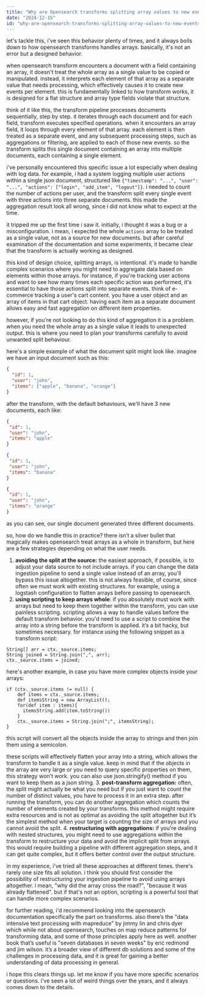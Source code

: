 ```yaml
---
title: "Why are Opensearch transforms splitting array values to new events?"
date: "2024-12-15"
id: "why-are-opensearch-transforms-splitting-array-values-to-new-events"
---
```


let's tackle this, i've seen this behavior plenty of times, and it always boils down to how opensearch transforms handles arrays. basically, it's not an error but a designed behavior.

when opensearch transform encounters a document with a field containing an array, it doesn't treat the whole array as a single value to be copied or manipulated. instead, it interprets each element of that array as a separate value that needs processing, which effectively causes it to create new events per element. this is fundamentally linked to how transform works, it is designed for a flat structure and array type fields violate that structure.

think of it like this, the transform pipeline processes documents sequentially, step by step. it iterates through each document and for each field, transform executes specified operations. when it encounters an array field, it loops through every element of that array. each element is then treated as a separate event, and any subsequent processing steps, such as aggregations or filtering, are applied to each of those new events. so the transform splits this single document containing an array into multiple documents, each containing a single element.

i've personally encountered this specific issue a lot especially when dealing with log data. for example, i had a system logging multiple user actions within a single json document, structured like `{"timestamp": "...", "user": "...", "actions": ["login", "add_item", "logout"]}`. i needed to count the number of actions per user, and the transform split every single event with three actions into three separate documents. this made the aggregation result look all wrong, since i did not know what to expect at the time.

it tripped me up the first time i saw it. initially, i thought it was a bug or a misconfiguration. i mean, i expected the whole `actions` array to be treated as a single value, not as a source for new documents. but after careful examination of the documentation and some experiments, it became clear that the transform is actually working as designed.

this kind of design choice, splitting arrays, is intentional. it's made to handle complex scenarios where you might need to aggregate data based on elements within those arrays. for instance, if you're tracking user actions and want to see how many times each specific action was performed, it's essential to have those actions split into separate events. think of e-commerce tracking a user's cart content. you have a user object and an array of items in that cart object. having each item as a separate document allows easy and fast aggregation on different item properties.

however, if you're not looking to do this kind of aggregation it is a problem. when you need the whole array as a single value it leads to unexpected output. this is where you need to plan your transforms carefully to avoid unwanted split behaviour.

here's a simple example of what the document split might look like. imagine we have an input document such as this:

```json
{
  "id": 1,
  "user": "john",
  "items": ["apple", "banana", "orange"]
}
```

after the transform, with the default behaviours, we'll have 3 new documents, each like:

```json
{
 "id": 1,
 "user": "john",
 "items": "apple"
}
```
```json
{
 "id": 1,
 "user": "john",
 "items": "banana"
}
```
```json
{
 "id": 1,
 "user": "john",
 "items": "orange"
}
```
as you can see, our single document generated three different documents.

so, how do we handle this in practice? there isn’t a silver bullet that magically makes opensearch treat arrays as a whole in transform, but here are a few strategies depending on what the user needs.

1.  **avoiding the split at the source:** the easiest approach, if possible, is to adjust your data source to not include arrays. if you can change the data ingestion pipeline to send a single value instead of an array, you'll bypass this issue altogether. this is not always feasible, of course, since often we must work with existing structures. for example, using a logstash configuration to flatten arrays before passing to opensearch.
2.  **using scripting to keep arrays whole**: if you absolutely must work with arrays but need to keep them together within the transform, you can use painless scripting. scripting allows a way to handle values before the default transform behavior. you'd need to use a script to combine the array into a string before the transform is applied. it’s a bit hacky, but sometimes necessary. for instance using the following snippet as a transform script:

```painless
String[] arr = ctx._source.items;
String joined = String.join(",", arr);
ctx._source.items = joined;
```
here's another example, in case you have more complex objects inside your arrays:

```painless
if (ctx._source.items != null) {
    def items = ctx._source.items;
    def itemsString = new ArrayList();
    for(def item : items){
      itemsString.add(item.toString())
    }
    ctx._source.items = String.join(";", itemsString);
}
```
this script will convert all the objects inside the array to strings and then join them using a semicolon.

these scripts will effectively flatten your array into a string, which allows the transform to handle it as a single value. keep in mind that if the objects in the array are very large or you need to query specific properties on them, this strategy won't work. you can also use json.stringify() method if you want to keep them as a json string.
3. **post-transform aggregation:** often, the split might actually be what you need but if you just want to count the number of distinct values, you have to process it in an extra step. after running the transform, you can do another aggregation which counts the number of elements created by your transforms. this method might require extra resources and is not as optimal as avoiding the split altogether but it’s the simplest method when your target is counting the size of arrays and you cannot avoid the split.
4. **restructuring with aggregations:** if you're dealing with nested structures, you might need to use aggregations within the transform to restructure your data and avoid the implicit split from arrays. this would require building a pipeline with different aggregation steps, and it can get quite complex, but it offers better control over the output structure.

in my experience, i've tried all these approaches at different times. there's rarely one size fits all solution. i think you should first consider the possibility of restructuring your ingestion pipeline to avoid using arrays altogether. i mean, "why did the array cross the road?", "because it was already flattened". but if that's not an option, scripting is a powerful tool that can handle more complex scenarios.

for further reading, i'd recommend looking into the opensearch documentation specifically the part on transforms. also there’s the "data intensive text processing with mapreduce" by jimmy lin and chris dyer which while not about opensearch, touches on map reduce patterns for transforming data, and some of those principles apply here as well. another book that’s useful is "seven databases in seven weeks" by eric redmond and jim wilson. it’s a broader view of different db solutions and some of the challenges in processing data, and it is great for gaining a better understanding of data processing in general.

i hope this clears things up. let me know if you have more specific scenarios or questions. i've seen a lot of weird things over the years, and it always comes down to the details.
